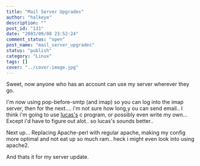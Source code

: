 ```yaml
---
title: "Mail Server Upgrades"
author: "halkeye"
description: ""
post_id: "131"
date: "2003/09/08 23:52:24"
comment_status: "open"
post_name: "mail_server_upgrades"
status: "publish"
category: "Linux"
tags: []
cover: "../cover-image.jpg"
---
```


Sweet, now anyone who has an account can use my server wherever they go.

I'm now using pop-before-smtp (and imap) so you can log into the imap server, then for the next.... i'm not sure how long,y ou can send email.. I think i'm going to use [lucas's](https://www.negaverse.org) c program, or possibly even write my own... Except i'd have to figure out alot.. so lucas's sounds better..

Next up... Replacing Apache-perl with regular apache, making my config more optimal and not eat up so much ram.. heck i might even look into using apache2.

And thats it for my server update.